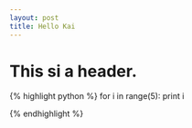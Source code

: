 ```yaml
---
layout: post
title: Hello Kai
---
```


# This si a header.

{% highlight python %}
for i in range(5):
	print i

{% endhighlight %}

